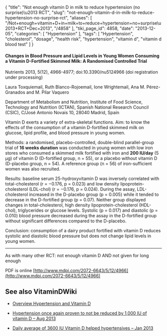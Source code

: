 {
    "title": "Not enough vitamin D in milk to reduce hypertension (no surprise)\u2013 RCT",
    "slug": "not-enough-vitamin-d-in-milk-to-reduce-hypertension-no-surprise-rct",
    "aliases": [
        "/Not+enough+vitamin+D+in+milk+to+reduce+hypertension+no+surprise\u2013+RCT+Dec+2013",
        "/4858"
    ],
    "tiki_page_id": 4858,
    "date": "2013-12-05",
    "categories": [
        "Hypertension"
    ],
    "tags": [
        "Hypertension",
        "cholesterol",
        "dosage",
        "health risk",
        "hypertension",
        "vitamin d",
        "vitamin d blood test"
    ]
}


#### Changes in Blood Pressure and Lipid Levels in Young Women Consuming a Vitamin D-Fortified Skimmed Milk: A Randomised Controlled Trial

Nutrients 2013, 5(12), 4966-4977; doi:10.3390/nu5124966 (doi registration under processing)

Laura Toxquiemail, Ruth Blanco-Rojoemail, Ione Wrightemail, Ana M. Pérez-Granados and M. Pilar Vaquero 

Department of Metabolism and Nutrition, Institute of Food Science, Technology and Nutrition (ICTAN), Spanish National Research Council (CSIC), C/José Antonio Novais 10, 28040 Madrid, Spain

Vitamin D exerts a variety of extra-skeletal functions. Aim: to know the effects of the consumption of a vitamin D-fortified skimmed milk on glucose, lipid profile, and blood pressure in young women. 

Methods: a randomised, placebo-controlled, double-blind parallel-group trial of  **16 weeks duration**  was conducted in young women with low iron stores who consumed a skimmed milk fortified with iron and  **200 IU/day**  (5 μg) of vitamin D (D-fortified group, n = 55), or a placebo without vitamin D (D-placebo group, n = 54). A reference group (n = 56) of iron-sufficient women was also recruited. 

Results: baseline serum 25-hydroxyvitamin D was inversely correlated with total-cholesterol (r = −0.176, p = 0.023) and low density lipoprotein-cholesterol (LDL-chol) (r = −0.176, p = 0.024). During the assay, LDL-cholesterol increased in the D-placebo group (p = 0.005) while it tended to decrease in the D-fortified group (p = 0.07). Neither group displayed changes in total-cholesterol, high density lipoprotein-cholesterol (HDL-chol), triglycerides or glucose levels. Systolic (p = 0.017) and diastolic (p = 0.010) blood pressure decreased during the assay in the D-fortified group without significant differences compared to the D-placebo. 

Conclusion: consumption of a dairy product fortified with vitamin D reduces systolic and diastolic blood pressure but does not change lipid levels in young women.

---

As with many other RCT: not enough vitamin D AND not given for long enough

PDF is online [http://www.mdpi.com/2072-6643/5/12/4966](http://www.mdpi.com/2072-6643/5/12/4966)

## See also VitaminDWiki

* [Overview Hypertension and Vitamin D](/tags/overview-hypertension-and-vitamin-d.html)

* [Hypertension once again proven to not be reduced by 1,000 IU of vitamin D – Aug 2013](/posts/hypertension-once-again-proven-to-not-be-reduced-by-1000-iu-of-vitamin-d)

* [Daily average of 3600 IU Vitamin D helped hypertensives – Jan 2013](/posts/daily-average-of-3600-iu-vitamin-d-helped-hypertensives)